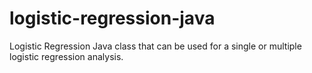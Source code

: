 # logistic-regression-java
Logistic Regression Java class that can be used for a single or multiple logistic regression analysis.
